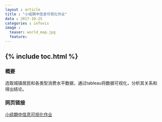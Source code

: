 ```yaml
---
layout : article
title : "小组期中信息可视化作业"
data : 2017-10-25
categories : infovis
image :
  teaser: world_map.jpg
  feature:
---
```

{% include toc.html %}
---

### 概要
选取城镇居民和各类型消费水平数据，通过tableau将数据可视化，分析其关系和得出结论。

### 网页链接
[小组期中信息可视化作业](/term_project.html)
